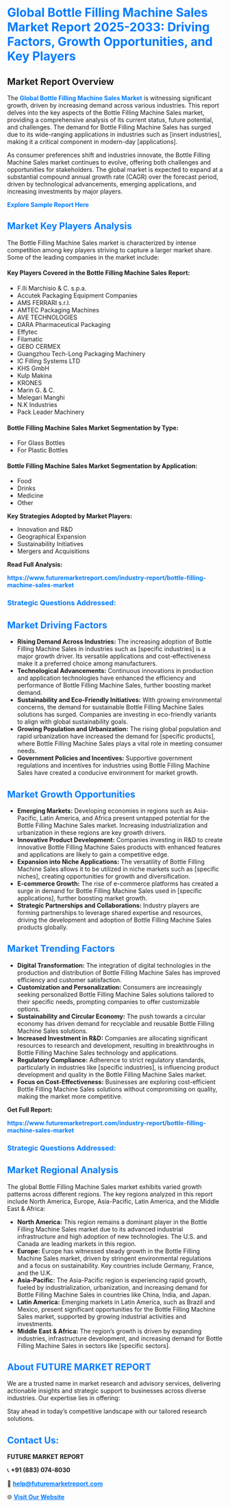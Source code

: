 <h1 style="color: #007BFF;">Global Bottle Filling Machine Sales Market Report 2025-2033: Driving Factors, Growth Opportunities, and Key Players</h1>

<section id="overview">
<h2>Market Report Overview</h2>
<p>The <a href="https://www.futuremarketreport.com/industry-report/bottle-filling-machine-sales-market" style="color: #007BFF; text-decoration: none;"><strong>Global Bottle Filling Machine Sales Market</strong></a> is witnessing significant growth, driven by increasing demand across various industries. This report delves into the key aspects of the Bottle Filling Machine Sales market, providing a comprehensive analysis of its current status, future potential, and challenges. The demand for Bottle Filling Machine Sales has surged due to its wide-ranging applications in industries such as [insert industries], making it a critical component in modern-day [applications].</p>
<p>As consumer preferences shift and industries innovate, the Bottle Filling Machine Sales market continues to evolve, offering both challenges and opportunities for stakeholders. The global market is expected to expand at a substantial compound annual growth rate (CAGR) over the forecast period, driven by technological advancements, emerging applications, and increasing investments by major players.</p>
</section>

<section id="overview">
<p><a href="https://www.futuremarketreport.com/request-sample/reportId=103531" style="color: #007BFF; text-decoration: none;"><strong>Explore Sample Report Here</strong></a></p>
</section>

<section id="key-players">
<h2 style="color: #007BFF;">Market Key Players Analysis</h2>
<p>The Bottle Filling Machine Sales market is characterized by intense competition among key players striving to capture a larger market share. Some of the leading companies in the market include:</p>
<h4>Key Players Covered in the Bottle Filling Machine Sales Report:</h4>
<ul><li>F.lli Marchisio &amp; C. s.p.a.</li><li>Accutek Packaging Equipment Companies</li><li>AMS FERRARI s.r.l.</li><li>AMTEC Packaging Machines</li><li>AVE TECHNOLOGIES</li><li>DARA Pharmaceutical Packaging</li><li>Effytec</li><li>Filamatic</li><li>GEBO CERMEX</li><li>Guangzhou Tech-Long Packaging Machinery</li><li>IC Filling Systems LTD</li><li>KHS GmbH</li><li>Kulp Makina</li><li>KRONES</li><li>Marin G. &amp; C.</li><li>Melegari Manghi</li><li>N.K Industries</li><li>Pack Leader Machinery</li></ul>
<h4>Bottle Filling Machine Sales Market Segmentation by Type:</h4>
<ul><li>For Glass Bottles</li><li>For Plastic Bottles</li></ul>

<h4>Bottle Filling Machine Sales Market Segmentation by Application:</h4>
<ul><li>Food</li><li>Drinks</li><li>Medicine</li><li>Other</li></ul>
<p><strong>Key Strategies Adopted by Market Players:</strong></p>
<ul>
<li>Innovation and R&D</li>
<li>Geographical Expansion</li>
<li>Sustainability Initiatives</li>
<li>Mergers and Acquisitions</li>
</ul>
</section>

<section>
<p><strong>Read Full Analysis: </strong></p><a href="https://www.futuremarketreport.com/industry-report/bottle-filling-machine-sales-market" style="color: #007BFF; text-decoration: none;"><strong>https://www.futuremarketreport.com/industry-report/bottle-filling-machine-sales-market</strong></a>
<h3 style="color: #007BFF;">Strategic Questions Addressed:</h3>
</section>

<section id="driving-factors">
<h2 style="color: #007BFF;">Market Driving Factors</h2>
<ul>
<li><strong>Rising Demand Across Industries:</strong> The increasing adoption of Bottle Filling Machine Sales in industries such as [specific industries] is a major growth driver. Its versatile applications and cost-effectiveness make it a preferred choice among manufacturers.</li>
<li><strong>Technological Advancements:</strong> Continuous innovations in production and application technologies have enhanced the efficiency and performance of Bottle Filling Machine Sales, further boosting market demand.</li>
<li><strong>Sustainability and Eco-Friendly Initiatives:</strong> With growing environmental concerns, the demand for sustainable Bottle Filling Machine Sales solutions has surged. Companies are investing in eco-friendly variants to align with global sustainability goals.</li>
<li><strong>Growing Population and Urbanization:</strong> The rising global population and rapid urbanization have increased the demand for [specific products], where Bottle Filling Machine Sales plays a vital role in meeting consumer needs.</li>
<li><strong>Government Policies and Incentives:</strong> Supportive government regulations and incentives for industries using Bottle Filling Machine Sales have created a conducive environment for market growth.</li>
</ul>
</section>

<section id="growth-opportunities">
<h2 style="color: #007BFF;">Market Growth Opportunities</h2>
<ul>
<li><strong>Emerging Markets:</strong> Developing economies in regions such as Asia-Pacific, Latin America, and Africa present untapped potential for the Bottle Filling Machine Sales market. Increasing industrialization and urbanization in these regions are key growth drivers.</li>
<li><strong>Innovative Product Development:</strong> Companies investing in R&D to create innovative Bottle Filling Machine Sales products with enhanced features and applications are likely to gain a competitive edge.</li>
<li><strong>Expansion into Niche Applications:</strong> The versatility of Bottle Filling Machine Sales allows it to be utilized in niche markets such as [specific niches], creating opportunities for growth and diversification.</li>
<li><strong>E-commerce Growth:</strong> The rise of e-commerce platforms has created a surge in demand for Bottle Filling Machine Sales used in [specific applications], further boosting market growth.</li>
<li><strong>Strategic Partnerships and Collaborations:</strong> Industry players are forming partnerships to leverage shared expertise and resources, driving the development and adoption of Bottle Filling Machine Sales products globally.</li>
</ul>
</section>

<section id="trending-factors">
<h2 style="color: #007BFF;">Market Trending Factors</h2>
<ul>
<li><strong>Digital Transformation:</strong> The integration of digital technologies in the production and distribution of Bottle Filling Machine Sales has improved efficiency and customer satisfaction.</li>
<li><strong>Customization and Personalization:</strong> Consumers are increasingly seeking personalized Bottle Filling Machine Sales solutions tailored to their specific needs, prompting companies to offer customizable options.</li>
<li><strong>Sustainability and Circular Economy:</strong> The push towards a circular economy has driven demand for recyclable and reusable Bottle Filling Machine Sales solutions.</li>
<li><strong>Increased Investment in R&D:</strong> Companies are allocating significant resources to research and development, resulting in breakthroughs in Bottle Filling Machine Sales technology and applications.</li>
<li><strong>Regulatory Compliance:</strong> Adherence to strict regulatory standards, particularly in industries like [specific industries], is influencing product development and quality in the Bottle Filling Machine Sales market.</li>
<li><strong>Focus on Cost-Effectiveness:</strong> Businesses are exploring cost-efficient Bottle Filling Machine Sales solutions without compromising on quality, making the market more competitive.</li>
</ul>
</section>

<section>
<p><strong>Get Full Report: </strong></p><a href="https://www.futuremarketreport.com/industry-report/bottle-filling-machine-sales-market" style="color: #007BFF; text-decoration: none;"><strong>https://www.futuremarketreport.com/industry-report/bottle-filling-machine-sales-market</strong></a>
<h3 style="color: #007BFF;">Strategic Questions Addressed:</h3>
</section>


<section id="regional-analysis">
<h2 style="color: #007BFF;">Market Regional Analysis</h2>
<p>The global Bottle Filling Machine Sales market exhibits varied growth patterns across different regions. The key regions analyzed in this report include North America, Europe, Asia-Pacific, Latin America, and the Middle East & Africa:</p>
<ul>
<li><strong>North America:</strong> This region remains a dominant player in the Bottle Filling Machine Sales market due to its advanced industrial infrastructure and high adoption of new technologies. The U.S. and Canada are leading markets in this region.</li>
<li><strong>Europe:</strong> Europe has witnessed steady growth in the Bottle Filling Machine Sales market, driven by stringent environmental regulations and a focus on sustainability. Key countries include Germany, France, and the U.K.</li>
<li><strong>Asia-Pacific:</strong> The Asia-Pacific region is experiencing rapid growth, fueled by industrialization, urbanization, and increasing demand for Bottle Filling Machine Sales in countries like China, India, and Japan.</li>
<li><strong>Latin America:</strong> Emerging markets in Latin America, such as Brazil and Mexico, present significant opportunities for the Bottle Filling Machine Sales market, supported by growing industrial activities and investments.</li>
<li><strong>Middle East & Africa:</strong> The region’s growth is driven by expanding industries, infrastructure development, and increasing demand for Bottle Filling Machine Sales in sectors like [specific sectors].</li>
</ul>
</section>

<footer>
<h2 style="color: #007BFF;">About FUTURE MARKET REPORT</h2>
<p>We are a trusted name in market research and advisory services, delivering actionable insights and strategic support to businesses across diverse industries. Our expertise lies in offering:</p>

<p>Stay ahead in today’s competitive landscape with our tailored research solutions.</p>

<h2 style="color: #007BFF;">Contact Us:</h2>
<p><strong>FUTURE MARKET REPORT</strong></p>
<p>📞 <strong>+91 (883) 074-8030</strong></p>
<p>📧 <strong><a href="mailto:help@futuremarketreport.com" style="color: #007BFF;">help@futuremarketreport.com</a></strong></p>
<p>🌐 <strong><a href="https://www.futuremarketreport.com/" style="color: #007BFF;">Visit Our Website</a></strong></p>
</footer>